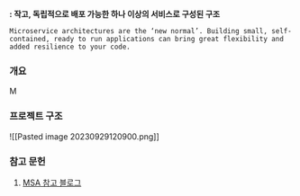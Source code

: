 **: 작고, 독립적으로 배포 가능한 하나 이상의 서비스로 구성된 구조**
```
Microservice architectures are the ‘new normal’. Building small, self-contained, ready to run applications can bring great flexibility and added resilience to your code.
```

### 개요
M

### 프로젝트 구조

![[Pasted image 20230929120900.png]]


### 참고 문헌

1. [MSA 참고 블로그](https://wonit.tistory.com/506)
